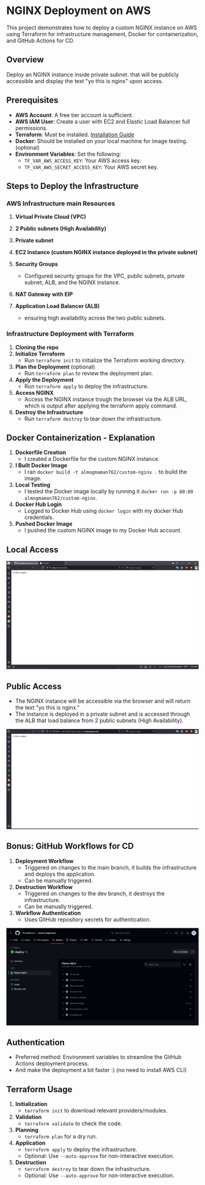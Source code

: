 # NGINX Deployment on AWS

This project demonstrates how to deploy a custom NGINX instance on AWS using Terraform for infrastructure management, Docker for containerization, and GitHub Actions for CD.

## Overview

Deploy an NGINX instance inside private subnet. 
that will be publicly accessible
and display the text "yo this is nginx" upon access.

## Prerequisites

- **AWS Account**: A free tier account is sufficient.
- **AWS IAM User**: Create a user with EC2 and Elastic Load Balancer full permissions.
- **Terraform**: Must be installed. [Installation Guide](https://learn.hashicorp.com/tutorials/terraform/install-cli)
- **Docker**: Should be installed on your local machine for image testing. (optional)
- **Environment Variables**: Set the following:
  - `TF_VAR_AWS_ACCESS_KEY`: Your AWS access key.
  - `TF_VAR_AWS_SECRET_ACCESS_KEY`: Your AWS secret key.

## Steps to Deploy the Infrastructure

### AWS Infrastructure main Resources

1. **Virtual Private Cloud (VPC)**

2. **2 Public subnets (High Availability)**

3. **Private subnet**

4. **EC2 Instance (custom NGINX instance deployed in the private subnet)**

5. **Security Groups**
   - Configured security groups for the VPC, public subnets, private subnet, ALB, and the NGINX instance.

6. **NAT Gateway with EIP**

7. **Application Load Balancer (ALB)**
   - ensuring high availability across the two public subnets.

### Infrastructure Deployment with Terraform
1. **Cloning the repo**
2. **Initialize Terraform**
   - Run `terraform init` to initialize the Terraform working directory.
3. **Plan the Deployment** (optional)
   - Run `terraform plan` to review the deployment plan.
4. **Apply the Deployment**
   - Run `terraform apply` to deploy the infrastructure.
5. **Access NGINX**
   - Access the NGINX instance trough the browser via the ALB URL, which is output after applying the terraform apply command.
6. **Destroy the Infrastructure**
    - Run `terraform destroy` to tear down the infrastructure.

## Docker Containerization - Explanation
1. **Dockerfile Creation**
   - I created a Dockerfile for the custom NGINX instance.
2. **I Built Docker Image**
   - I ran `docker build -t almogmaman762/custom-nginx .` to build the image.
3. **Local Testing**
   - I tested the Docker image locally by running it `docker run -p 80:80 almogmaman762/custom-nginx`.
4. **Docker Hub Login**
   - Logged to Docker Hub using `docker login` with my docker Hub credentials.
5. **Pushed Docker Image**
   - I pushed the custom NGINX image to my Docker Hub account.

## Local Access

![LOCAL_ACCESS](Images/custom-nginx-local-running.PNG)


## Public Access

- The NGINX instance will be accessible via the browser and will return the text "yo this is nginx."
- The instance is deployed in a private subnet and is accessed through the ALB that load balance from 2 public subnets (High Availability).

![PUBLIC_ACCESS](Images/access-via-browser-aws.PNG)


## Bonus: GitHub Workflows for CD

1. **Deployment Workflow**
   - Triggered on changes to the main branch, it builds the infrastructure and deploys the application.
   - Can be manually triggered.
2. **Destruction Workflow**
   - Triggered on changes to the dev branch, it destroys the infrastructure.
   - Can be manually triggered.
3. **Workflow Authentication**
   - Uses GitHub repository secrets for authentication.


![DEPLOY_WORKFLOW](Images/deploy-workflow.PNG)


## Authentication

- Preferred method: Environment variables to streamline the GitHub Actions deployment process.
- And make the deployment a bit faster :) (no need to install AWS CLI)


## Terraform Usage
1. **Initialization**
   - `terraform init` to download relevant providers/modules.
2. **Validation**
   - `terraform validate` to check the code.
3. **Planning**
   - `terraform plan` for a dry run.
4. **Application**
   - `terraform apply` to deploy the infrastructure.
   - Optional: Use `--auto-approve` for non-interactive execution.
5. **Destruction**
   - `terraform destroy` to tear down the infrastructure.
   - Optional: Use `--auto-approve` for non-interactive execution.